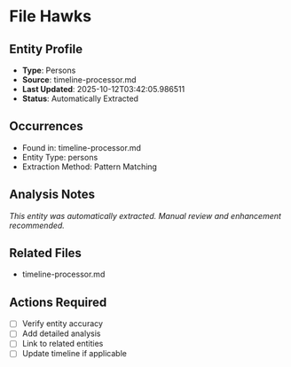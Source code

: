 # File Hawks

## Entity Profile
- **Type**: Persons
- **Source**: timeline-processor.md
- **Last Updated**: 2025-10-12T03:42:05.986511
- **Status**: Automatically Extracted

## Occurrences
- Found in: timeline-processor.md
- Entity Type: persons
- Extraction Method: Pattern Matching

## Analysis Notes
*This entity was automatically extracted. Manual review and enhancement recommended.*

## Related Files
- timeline-processor.md

## Actions Required
- [ ] Verify entity accuracy
- [ ] Add detailed analysis
- [ ] Link to related entities
- [ ] Update timeline if applicable
